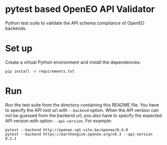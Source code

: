 # pytest based OpenEO API Validator

Python test suite to validate the API schema compliance of OpenEO backends.


# Set up

Create a virtual Python environment and install the dependencies:

    pip install -r requirements.txt


# Run

Run the test suite from the directory containing this README file.
You have to specify the API root url with `--backend` option.
When the API version can not be guessed from the backend url,
you also have to specify the expected API version
with option `--api-version`.
For example:

    pytest --backend http://openeo.vgt.vito.be/openeo/0.4.0
    pytest --backend https://earthengine.openeo.org/v0.3 --api-version 0.3.1

